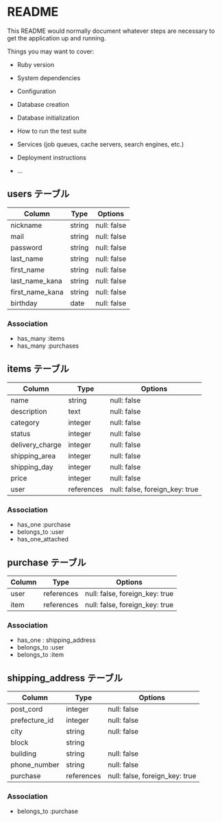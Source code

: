 # README

This README would normally document whatever steps are necessary to get the
application up and running.

Things you may want to cover:

* Ruby version

* System dependencies

* Configuration

* Database creation

* Database initialization

* How to run the test suite

* Services (job queues, cache servers, search engines, etc.)

* Deployment instructions

* ...

## users テーブル

| Column          | Type   | Options     |
| --------------- | -------| ----------- |
| nickname        | string | null: false |
| mail            | string | null: false |
| password        | string | null: false |
| last_name       | string | null: false |
| first_name      | string | null: false |
| last_name_kana  | string | null: false |
| first_name_kana | string | null: false |
| birthday        | date   | null: false |

### Association

- has_many :items
- has_many :purchases

## items テーブル

| Column          | Type       | Options                        |
| --------------- | ---------- | ------------------------------ |
| name            | string     | null: false                    |
| description     | text       | null: false                    |
| category        | integer    | null: false                    |
| status          | integer    | null: false                    |
| delivery_charge | integer    | null: false                    |
| shipping_area   | integer    | null: false                    |
| shipping_day    | integer    | null: false                    |
| price           | integer    | null: false                    |
| user            | references | null: false, foreign_key: true |

### Association

- has_one :purchase
- belongs_to :user
- has_one_attached

## purchase テーブル

| Column | Type       | Options                        |
| ------ | ---------- | ------------------------------ |
| user   | references | null: false, foreign_key: true |
| item   | references | null: false, foreign_key: true |

### Association

- has_one : shipping_address
- belongs_to :user
- belongs_to :item

## shipping_address テーブル

| Column        | Type       | Options                        |
| ------------- | ---------- | ------------------------------ |
| post_cord     | integer    | null: false                    |
| prefecture_id | integer    | null: false                    |
| city          | string     | null: false                    |
| block         | string     |                                |
| building      | string     | null: false                    |
| phone_number  | string     | null: false                    |
| purchase      | references | null: false, foreign_key: true |

### Association

- belongs_to :purchase